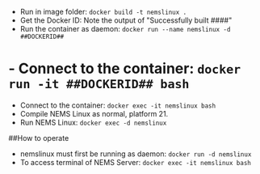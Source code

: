   - Run in image folder: `docker build -t nemslinux .`
  - Get the Docker ID: Note the output of "Successfully built ####"
  - Run the container as daemon: `docker run --name nemslinux -d ##DOCKERID##`
#  - Connect to the container: `docker run -it ##DOCKERID## bash`
  - Connect to the container: `docker exec -it nemslinux bash`
  - Compile NEMS Linux as normal, platform 21.
  - Run NEMS Linux: `docker exec -d nemslinux`

##How to operate

  - nemslinux must first be running as daemon: `docker run -d nemslinux`
  - To access terminal of NEMS Server: `docker exec -it nemslinux bash`
